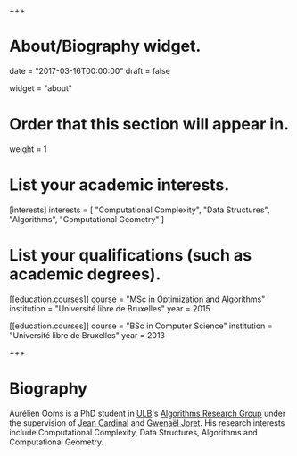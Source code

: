 +++
# About/Biography widget.

date = "2017-03-16T00:00:00"
draft = false

widget = "about"

# Order that this section will appear in.
weight = 1

# List your academic interests.
[interests]
  interests = [
    "Computational Complexity",
    "Data Structures",
    "Algorithms",
    "Computational Geometry"
  ]

# List your qualifications (such as academic degrees).
[[education.courses]]
  course = "MSc in Optimization and Algorithms"
  institution = "Université libre de Bruxelles"
  year = 2015

[[education.courses]]
  course = "BSc in Computer Science"
  institution = "Université libre de Bruxelles"
  year = 2013
 
+++

# Biography

Aurélien Ooms is a PhD student
in [ULB](http://ulb.be)'s
[Algorithms Research Group](http://algo.ulb.be)
under the supervision of
[Jean Cardinal](http://www.ulb.ac.be/di/algo/jcardin) and
[Gwenaël Joret](http://www.ulb.ac.be/di/algo/gjoret).
His research interests include
Computational Complexity,
Data Structures,
Algorithms
and
Computational Geometry.
